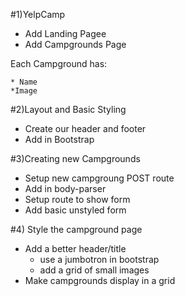 #1)YelpCamp

* Add Landing Pagee
* Add Campgrounds Page

Each Campground has:

	* Name
	*Image

#2)Layout and Basic Styling
* Create our header and footer
* Add in Bootstrap

#3)Creating new Campgrounds
* Setup new campgroung POST route
* Add in body-parser
* Setup route to show form
* Add basic unstyled form

#4) Style the campground page
* Add a better header/title
	* use a jumbotron in bootstrap
	* add a grid of small images
* Make campgrounds display in a grid